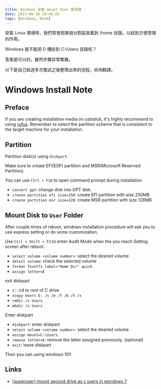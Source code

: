 ```yaml
---
title: Windows 安裝 mount User 家目錄
date: 2017-06-10 14:44:28
tags: [Windows, Note]
---
```


安裝 Linux 環境時，我們常會把某個分割區掛載到 /home
目錄，以起到方便管理的作用。

Windows 能不能把 D 槽掛到 C:\Users 目錄呢？

答案是可以的，雖然步驟非常繁雜。

以下是自己經過多次嘗試之後整理出來的流程，尚待翻譯。

# Windows Install Note

## Preface

If you are creating installation media on usbstick, it's highly recommend to
using [rufus](https://rufus.akeo.ie/).
Remember to select the partition scheme that is consistent to the target
machine for your installation.

## Partition

Partition disk(s) using `diskpart`.

Make sure to create EFI(ESP) partition and MSR(Microsoft Reserved Partition).

You can use `Ctrl + F10` to open command prompt during installation.

- `convert gpt`: change disk into GPT disk.
- `create partition efi size=250`: create EFI partition with size 250MB
- `create partition msr size=128`: create MSR partition with size 128MB

## Mount Disk to `User` Folder

After couple times of reboot, windows installation procedure will ask you to
use express setting or do some customization.

Use `Ctrl + Shift + F3` to enter Audit Mode when the you reach Setting screen
after reboot.

- `select volume <volume number>`: select the desired volume
- `detail volume`: check the selected volume
- `format fs=ntfs label="Home Dir" quick`
- `assign letter=E`

exit diskpart

- `C:`: cd to root of C drive
- `xcopy Users E: /s /e /f /b /h /x`
- `rmdir /s Users`
- `mkdir /s Users`

Enter diskpart

- `diskpart`: enter diskpart
- `select volume <volume number>`: select the desired volume
- `assign mount=C:\Users`
- `remove letter=E`: remove the letter assigned previously. (optional)
- `exit`: leave diskpart

Then you can using windows 10!!

## Links

- [[superuser] mount second drive as c users in wondows 7](http://superuser.com/questions/53029/mount-second-drive-as-c-users-in-windows-7)

